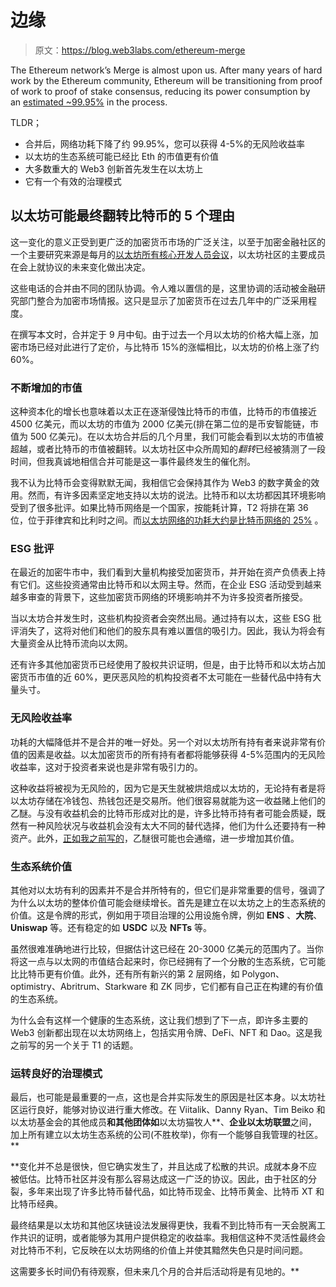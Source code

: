 # 边缘

> 原文：<https://blog.web3labs.com/ethereum-merge>

The Ethereum network’s Merge is almost upon us. After many years of hard work by the Ethereum community, Ethereum will be transitioning from proof of work to proof of stake consensus, reducing its power consumption by an [estimated ~99.95%](https://blog.ethereum.org/2021/05/18/country-power-no-more/?utm_campaign=Conor%20on%20Web3&utm_medium=email&utm_source=Revue%20newsletter) in the process. 

TLDR；

*   合并后，网络功耗下降了约 99.95%，您可以获得 4-5%的无风险收益率
*   以太坊的生态系统可能已经比 Eth 的市值更有价值
*   大多数重大的 Web3 创新首先发生在以太坊上
*   它有一个有效的治理模式

## 以太坊可能最终翻转比特币的 5 个理由

这一变化的意义正受到更广泛的加密货币市场的广泛关注，以至于加密金融社区的一个主要研究来源是每月的[以太坊所有核心开发人员会议](https://github.com/ethereum/pm?utm_campaign=Conor%20on%20Web3&utm_medium=email&utm_source=Revue%20newsletter)，以太坊社区的主要成员在会上就协议的未来变化做出决定。

这些电话的合并由不同的团队协调。令人难以置信的是，这里协调的活动被金融研究部门整合为加密市场情报。这只是显示了加密货币在过去几年中的广泛采用程度。

在撰写本文时，合并定于 9 月中旬。由于过去一个月以太坊的价格大幅上涨，加密市场已经对此进行了定价，与比特币 15%的涨幅相比，以太坊的价格上涨了约 60%。

### 不断增加的市值

这种资本化的增长也意味着以太正在逐渐侵蚀比特币的市值，比特币的市值接近 4500 亿美元，而以太坊的市值为 2000 亿美元(排在第二位的是币安智能链，市值为 500 亿美元)。在以太坊合并后的几个月里，我们可能会看到以太坊的市值被超越，或者比特币的市值被翻转。以太坊社区中众所周知的*翻转*已经被猜测了一段时间，但我真诚地相信合并可能是这一事件最终发生的催化剂。

我不认为比特币会变得默默无闻，我相信它会保持其作为 Web3 的数字黄金的效用。然而，有许多因素坚定地支持以太坊的说法。比特币和以太坊都因其环境影响受到了很多批评。如果比特币网络是一个国家，按能耗计算，T2 将排在第 36 位，位于菲律宾和比利时之间。而[以太坊网络的功耗大约是比特币网络的 25%](https://digiconomist.net/ethereum-energy-consumption?utm_campaign=Conor%20on%20Web3&utm_medium=email&utm_source=Revue%20newsletter) 。

### ESG 批评

在最近的加密牛市中，我们看到大量机构接受加密货币，并开始在资产负债表上持有它们。这些投资通常由比特币和以太网主导。然而，在企业 ESG 活动受到越来越多审查的背景下，这些加密货币网络的环境影响并不为许多投资者所接受。

当以太坊合并发生时，这些机构投资者会突然出局。通过持有以太，这些 ESG 批评消失了，这将对他们和他们的股东具有难以置信的吸引力。因此，我认为将会有大量资金从比特币流向以太网。

还有许多其他加密货币已经使用了股权共识证明，但是，由于比特币和以太坊占加密货币市值的近 60%，更厌恶风险的机构投资者不太可能在一些替代品中持有大量头寸。

### 无风险收益率

功耗的大幅降低并不是合并的唯一好处。另一个对以太坊所有持有者来说非常有价值的因素是收益。以太加密货币的所有持有者都将能够获得 4-5%范围内的无风险收益率，这对于投资者来说也是非常有吸引力的。

这种收益将被视为无风险的，因为它是天生就被烘焙成以太坊的，无论持有者是将以太坊存储在冷钱包、热钱包还是交易所。他们很容易就能为这一收益赌上他们的乙醚。与没有收益机会的比特币形成对比的是，许多比特币持有者可能会质疑，既然有一种风险状况与收益机会没有太大不同的替代选择，他们为什么还要持有一种资产。此外，[正如我之前写的](https://writing.conorsvensson.com/issues/ultrasound-money-1109152?utm_campaign=Conor%20on%20Web3&utm_medium=email&utm_source=Revue%20newsletter)，乙醚很可能也会通缩，进一步增加其价值。

### 生态系统价值

其他对以太坊有利的因素并不是合并所特有的，但它们是非常重要的信号，强调了为什么以太坊的整体价值可能会继续增长。首先是建立在以太坊之上的生态系统的价值。这是令牌的形式，例如用于项目治理的公用设施令牌，例如 **ENS** 、**大院**、 **Uniswap** 等。还有稳定的如 **USDC** 以及 **NFTs** 等。

虽然很难准确地进行比较，但据估计这已经在 20-3000 亿美元的范围内了。当你将这一点与以太网的市值结合起来时，你已经拥有了一个分散的生态系统，它可能比比特币更有价值。此外，还有所有新兴的第 2 层网络，如 Polygon、optimistry、Abritrum、Starkware 和 ZK 同步，它们都有自己正在构建的有价值的生态系统。

为什么会有这样一个健康的生态系统，这让我们想到了下一点，即许多主要的 Web3 创新都出现在以太坊网络上，包括实用令牌、DeFi、NFT 和 Dao。这是我之前写的另一个关于 T1 的话题。

### 运转良好的治理模式

最后，也可能是最重要的一点，这也是合并实际发生的原因是社区本身。以太坊社区运行良好，能够对协议进行重大修改。在 Viitalik、Danny Ryan、Tim Beiko 和以太坊基金会的其他成员**和其他团体如**以太坊猫牧人**、**企业以太坊联盟**之间，加上所有建立以太坊生态系统的公司(不胜枚举)，你有一个能够自我管理的社区。**

 **变化并不总是很快，但它确实发生了，并且达成了松散的共识。成就本身不应被低估。比特币社区并没有那么容易达成这一广泛的协议。因此，由于社区的分裂，多年来出现了许多比特币替代品，如比特币现金、比特币黄金、比特币 XT 和比特币经典。

最终结果是以太坊和其他区块链设法发展得更快，我看不到比特币有一天会脱离工作共识的证明，或者能够为其用户提供稳定的收益率。我相信这种不灵活性最终会对比特币不利，它反映在以太坊网络的价值上并使其黯然失色只是时间问题。

这需要多长时间仍有待观察，但未来几个月的合并后活动将是有见地的。**